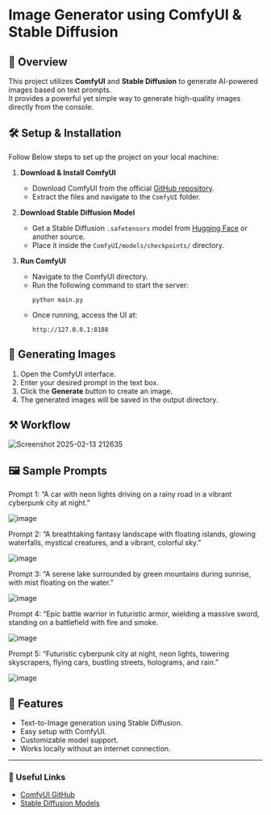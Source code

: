 # Image Generator using ComfyUI & Stable Diffusion

## 📌 Overview
This project utilizes **ComfyUI** and **Stable Diffusion** to generate AI-powered images based on text prompts.  
It provides a powerful yet simple way to generate high-quality images directly from the console.

## 🛠️ Setup & Installation
Follow Below steps to set up the project on your local machine:

1. **Download & Install ComfyUI**
   - Download ComfyUI from the official [GitHub repository](https://github.com/comfyanonymous/ComfyUI).
   - Extract the files and navigate to the `ComfyUI` folder.

2. **Download Stable Diffusion Model**
   - Get a Stable Diffusion `.safetensors` model from [Hugging Face](https://huggingface.co/stabilityai) or another source.
   - Place it inside the `ComfyUI/models/checkpoints/` directory.

3. **Run ComfyUI**
   - Navigate to the ComfyUI directory.
   - Run the following command to start the server:
     ```
     python main.py
     ```
   - Once running, access the UI at:
     ```
     http://127.0.0.1:8188
     ```

## 🚀 Generating Images
1. Open the ComfyUI interface.
2. Enter your desired prompt in the text box.
3. Click the **Generate** button to create an image.
4. The generated images will be saved in the output directory.

## ⚒️ Workflow 
  ![Screenshot 2025-02-13 212635](https://github.com/user-attachments/assets/c05ae925-3e15-4a63-b711-ace0e462e64e)

## 🖼️ Sample Prompts
Prompt 1: “A car with neon lights driving on a rainy road in a vibrant cyberpunk city at night.”

![image](https://github.com/user-attachments/assets/2c8c9ef7-29cb-49c8-b604-eba3c37b553b)
                

Prompt 2: “A breathtaking fantasy landscape with floating islands, glowing waterfalls, mystical creatures, and a vibrant, colorful sky.”

![image](https://github.com/user-attachments/assets/9a540e24-9a16-4a9b-9e57-375726a53a4a)
                  

Prompt 3: “A serene lake surrounded by green mountains during sunrise, with mist floating on the water.”

![image](https://github.com/user-attachments/assets/11b5646b-549e-48bb-91d2-d01f2ad6d9ee)
                  

Prompt 4: “Epic battle warrior in futuristic armor, wielding a massive sword, standing on a battlefield with fire and smoke.

![image](https://github.com/user-attachments/assets/801a797f-664b-4da2-984a-e745b0c14fbd)
              

Prompt 5: “Futuristic cyberpunk city at night, neon lights, towering skyscrapers, flying cars, bustling streets, holograms, and rain.”

![image](https://github.com/user-attachments/assets/eac13694-da34-4051-9baa-1808d00a3256)


## 📌 Features
- Text-to-Image generation using Stable Diffusion.
- Easy setup with ComfyUI.
- Customizable model support.
- Works locally without an internet connection.

---
### 🔗 Useful Links
- [ComfyUI GitHub](https://github.com/comfyanonymous/ComfyUI)
- [Stable Diffusion Models](https://huggingface.co/Comfy-Org/stable-diffusion-v1-5-archive/blob/main/v1-5-pruned-emaonly-fp16.safetensors)
